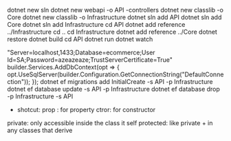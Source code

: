 dotnet new sln
dotnet new webapi -o API -controllers 
dotnet new classlib -o Core 
dotnet new classlib -o Infrastructure
dotnet sln add API
dotnet sln add Core
dotnet sln add Infrastructure
cd API
dotnet add reference ../Infrastructure
cd ..
cd Infrastructure
dotnet add reference ../Core
dotnet restore
dotnet build
cd API
dotnet run
dotnet watch

"Server=localhost,1433;Database=ecommerce;User Id=SA;Password=azeazeaze;TrustServerCertificate=True"
builder.Services.AddDbContext<StoreContext>(opt =>
{
    opt.UseSqlServer(builder.Configuration.GetConnectionString("DefaultConnection"));
});
dotnet ef migrations add InitialCreate -s API -p Infrastructure
dotnet ef database update -s API -p Infrastructure
dotnet ef database drop -p Infrastructure -s API

- shotcut:
prop : for property
ctror: for constructor

private: only accessible inside the class it self
protected: like private + in any classes that derive

